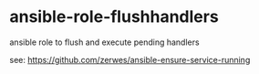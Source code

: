 # ansible-role-flushhandlers
ansible role to flush and execute pending handlers 

see: https://github.com/zerwes/ansible-ensure-service-running
